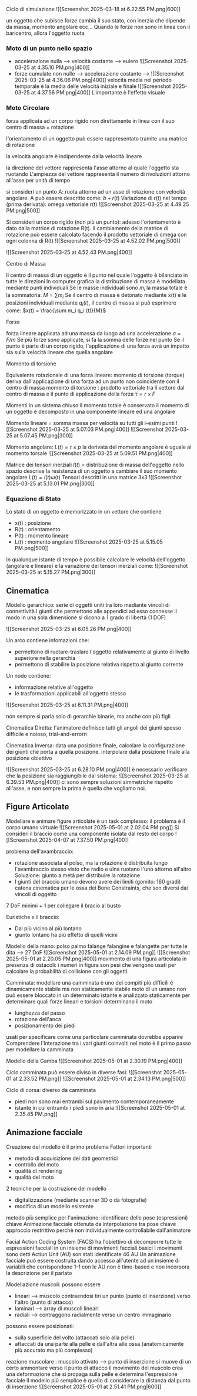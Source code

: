 
Ciclo di simulazione
![[Screenshot 2025-03-18 at 6.22.55 PM.png|600]]

un oggetto che subisce forze cambia il suo stato, con inerzia che dipende da massa, momento angolare ecc...
Quando le forze non sono in linea con il baricentro, allora l'oggetto ruota

### Moto di un punto nello spazio
- accelerazione nulla --> velocità costante --> eulero
  ![[Screenshot 2025-03-25 at 4.35.10 PM.png|400]]
- forze cumulate non nulle --> accelerazione costante --> 
  ![[Screenshot 2025-03-25 at 4.36.06 PM.png|400]]
	velocità media nel periodo temporale è la media delle velocità iniziale e finale
	![[Screenshot 2025-03-25 at 4.37.56 PM.png|400]]
L'importante è l'effetto visuale

### Moto Circolare
forza applicata ad un corpo rigido non direttamente in linea con il suo centro di massa = rotazione

l'orientamento di un oggetto può essere rappresentato tramite una matrice di rotazione

la velocità angolare è indipendente dalla velocità lineare

la direzione del vettore rappresenta l'asse attorno al quale l'oggetto sta ruotando
L'ampiezza del vettore rappresenta il numero di rivoluzioni attorno all'asse per unità di tempo

si consideri un punto A: ruota attorno ad un asse di rotazione con velocità angolare. 
A può essere descritto come: $b+r(t)$
Variazione di r(t) nel tempo (prima derivata): omega vettoriale r(t)
![[Screenshot 2025-03-25 at 4.49.25 PM.png|500]]

Si consideri un corpo rigido (non più un punto): adesso l'orientamento è dato dalla matrice di rotazione R(t).
Il cambiamento della matrice di rotazione può essere calcolato facendo il prodotto vettoriale di omega con ogni colonna di R(t)
![[Screenshot 2025-03-25 at 4.52.02 PM.png|500]]

![[Screenshot 2025-03-25 at 4.52.43 PM.png|400]]

 Centro di Massa

Il centro di massa di un oggetto è il punto nel quale l'oggetto è bilanciato in tutte le direzioni
In computer grafica la distribuzione di massa è modellata mediante punti individuali
Se le masse individuali sono $m_i$ la massa totale è la sommatoria: $M = \sum m_i$
Se il centro di massa è detonato mediante x(t) e le posizioni individuali mediante $q_i(t)$, il centro di massa si può esprimere come: $x(t) = \frac{\sum m_i q_i (t)}{M}$

 Forze

forza lineare applicata ad una massa da luogo ad una accelerazione $a = F/m$
Se più forze sono applicate, si fa la somma delle forze nel punto
Se il punto è parte di un corpo rigido, l'applicazione di una forza avrà un impatto sia sulla velocità lineare che quella angolare

 Momento di torsione

Equivalente rotazionale di una forza lineare: momento di torsione (torque)
deriva dall'applicazione di una forza ad un punto non coincidente con il centro di massa
momento di torsione : prodotto vettoriale tra il vettore dal centro di massa e il punto di applicazione della forza
$\tau = r \times F$

Momenti
in un sistema chiuso il momento totale è conservato
il momento di un oggetto è decomposto in una componente lineare ed una angolare

Momento lineare = somma massa per velocità su tutti gli i-esimi punti
![[Screenshot 2025-03-25 at 5.07.03 PM.png|400]]
![[Screenshot 2025-03-25 at 5.07.45 PM.png|300]]

Momento angolare: $L(t) = r \times p$
la derivata del momento angolare è uguale al momento torsale
![[Screenshot 2025-03-25 at 5.09.51 PM.png|400]]

Matrice dei tensori inerziali $I(t)$ = distribuzione di massa dell'oggetto nello spazio
descrive la resistenza di un oggetto a cambiare il suo momento angolare
$L(t)=I(t)\omega(t)$
Tensori descritti in una matrice 3x3
![[Screenshot 2025-03-25 at 5.13.01 PM.png|300]]

### Equazione di Stato

Lo stato di un oggetto è memorizzato in un vettore che contiene
- x(t) : posizione       
- R(t) : orientamento
- P(t) : momento lineare
- L(t) : momento angolare 
![[Screenshot 2025-03-25 at 5.15.05 PM.png|500]]

In qualunque istante di tempo è possibile calcolare le velocità dell'oggetto (angolare e lineare) e la variazione dei tensori inerziali come:
![[Screenshot 2025-03-25 at 5.15.27 PM.png|300]]

## Cinematica

Modello gerarchico: serie di oggetti uniti tra loro mediante vincoli di connettività
I giunti che permettono alle appendici ad esso connesse il modo in una sola dimensione si dicono a 1 grado di libertà (1 DOF)

![[Screenshot 2025-03-25 at 6.05.26 PM.png|400]]

Un arco contiene infomazioni che:
- permettono di ruotare-traslare l'oggetto relativamente al giunto di livello superiore nella gerarchia
- permettono di stabilire la posizione relativa rispetto al giunto corrente

Un nodo contiene:
- informazione relative all'oggetto
- le trasformazioni applicabili all'oggetto stesso

![[Screenshot 2025-03-25 at 6.11.31 PM.png|400]]

non sempre si parla solo di gerarchie binarie, ma anche con più figli

Cinematica Diretta: l'animatore definisce tutti gli angoli dei giunti
spesso difficile e noioso, trial-and-errorn

Cinematica Inversa: data una posizione finale, calcolare la configurazione dei giunti che porta a quella posizione. interpolare dalla posizione finale alla posizione obiettivo

![[Screenshot 2025-03-25 at 6.28.10 PM.png|400]]
è necessario verificare che la posizione sia raggiungibile dal sistema:
![[Screenshot 2025-03-25 at 6.39.53 PM.png|400]]
ci sono sempre soluzioni simmetriche rispetto all'asse, e non sempre la prima è quella che vogliamo noi.

## Figure Articolate

Modellare e animare figure articolate è un task complesso: il problema è il corpo umano virtuale
![[Screenshot 2025-05-01 at 2.02.04 PM.png]]
Si consideri il braccio come una componente isolata dal resto del corpo
![[Screenshot 2025-04-07 at 7.37.50 PM.png|400]]

problema dell'avambraccio: 
- rotazione associata al polso, ma la rotazione è distribuita lungo l'avambraccio stesso visto che radio e ulna ruotano l'uno attorno all'altro
	Soluzione: giunto a metà per distribuire la rotazione
- I giunti del braccio umano devono avere dei limiti (gomito: 160 gradi)
	catena cinematica per le ossa dei Bone Constraints, che son diversi dai vincoli di oggetto

7 DoF minimi + 1 per collegare il bracio al busto

Euristiche x il braccio:
- Dal più vicino al più lontano
- giunto lontano ha più effetto di quelli vicini

Modello della mano: polso palmo falange falangine e falangette per tutte le dita --> 27 DoF
![[Screenshot 2025-05-01 at 2.14.09 PM.png]]
![[Screenshot 2025-05-01 at 2.20.05 PM.png|400]]
movimento di una figura articolata in presenza di ostacoli: i numeri in figura son pesi che vengono usati per calcolare la probabilità di collisione con gli oggetti.

Camminata: modellare una camminata è uno dei compiti più difficili
è dinamicamente stabile ma non staticamente stabile
	moto di un umano non può essere bloccato in un determinato istante e analizzato staticamente per determinare quali forze lineari e torsioni determinano il moto

- lunghezza del passo
- rotazione dell'anca
- posizionamento dei piedi

usati per specificare come una particolare camminata dovrebbe apparire
Comprendere l'interazione tra i vari giunti coinvolti nel moto è il primo passo per modellare la camminata

Modello della Gamba
![[Screenshot 2025-05-01 at 2.30.19 PM.png|400]]

Ciclo camminata può essere diviso in diverse fasi:
![[Screenshot 2025-05-01 at 2.33.52 PM.png]]
![[Screenshot 2025-05-01 at 2.34.13 PM.png|500]]

Ciclo di corsa: diverso da camminata
- piedi non sono mai entrambi sul pavimento contemporaneamente
- istante in cui entrambi i piedi sono in aria
![[Screenshot 2025-05-01 at 2.35.45 PM.png]]

## Animazione facciale

Creazione del modello è il primo problema
Fattori importanti
- metodo di acquisizione dei dati geometrici
- controllo del moto
- qualità di rendering
- qualità del moto

2 tecniche per la costruzione del modello
- digitalizzazione (mediante scanner 3D o da fotografie)
- modifica di un modello esistente

metodo più semplice per l'animazione: identificare delle pose (espressioni) chiave
Animazione facciale ottenuta da interpolazione tra pose chiave
approccio restrittivo perchè non individualmente controllabile dall'animatore

Facial Action Coding System (FACS) ha l'obiettivo di decomporre tutte le espressioni facciali in un insieme di movimenti facciali basici
I movimenti sono detti Actiun Unit (AU)
son stati identificate 46 AU
Un animazione facciale può essere costruita dando accesso all'utente ad un insieme di variabili che corrispondono 1-1 con le AU
non è time-based e non incorpora la descrizione per il parlato

Modellazione muscoli:
possono essere
- lineari --> muscolo contraendosi tiri un punto (punto di inserzione) verso l'altro (punto di attacco)
- laminari --> array di muscoli lineari
- radiali --> contraggono radialmente verso un centro immaginario

possono essere posizionati:
- sulla superficie del volto (attaccati solo alla pelle)
- attaccati da una parte alla pelle e dall'altra alle ossa (anatomicamente più accurato ma più complesso)

reazione muscolare : muscolo attivato --> punto di inserzione si muove di un certo ammontare verso il punto di attacco
il movimento del muscolo crea una deformazione che si propaga sulla pelle e determina l'espressione facciale
il modello più semplice è quello di considerare la distanza dal punto di inserzione
![[Screenshot 2025-05-01 at 2.51.41 PM.png|600]]


